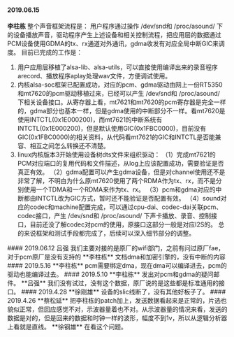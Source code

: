 
#### 2019.06.15
**李柱栋**  整个声音框架流程是： 用户程序通过操作 /dev/snd和 /proc/asound/ 下的设备播放声音，驱动程序产生上述设备和相关控制流程，把应用层的数据通过PCM设备使用GDMA的tx、rx通道对外通讯，gdma收发有对应全局中断GIC来调度。
<hide>
目前已完成的工作是：

1. 用户应用层移植了alsa-lib、alsa-utils，可以直接使用编译出来的录音程序arecord、播放程序aplay处理wav文件，方便调试使用。
2. 内核alsa-soc框架已配置成功，对应的pcm、gdma驱动由网上一份RT5350和mt7620的pcm驱动移植过来，已经可以产生 /dev/snd和 /proc/asound/ 下相关设备接口。从寄存器上看，mt7621和mt7620的pcm寄存器是完全一样的，gdma部分也基本一样，但是gdma使用的中断部分不一样。看mt7620是使用INTCTL(0x1E000200)，而mt7621的中断系统有INTCTL(0x1E000200)，但是默认使用GIC(0x1FBC0000)，目前没有GIC(0x1FBC0000)的相关资料，从代码看mt7621的GIC和INTCTL是否能兼容、相互之间怎么转换还不清楚。
3. linux内核版本3开始使用设备树dts文件来组织驱动：
（1）完成mt7621的PCM对应端口的复用代码和文件描述，从log上应该配置成功，需要验证是否真正有效。
（2）gdma配置可以产生gdma设备，但是对channel使用还不是非常了解，不明白为什么原mt7620使用了两个RDMA作为tx、rx，而不是分别使用一个TDMA和一个RDMA来作为tx、rx。
（3）pcm和gdma对应的中断都由INTCTL改为GIC方式，暂时还不能验证是否配置有效。
（4）sound对应的codec和machine配置完成，可以通过cpu-dai、codec-dai关联pcm、codec接口，产生 /dev/snd和 /proc/asound/ 下声卡播放、录音、控制接口，目前还没了解codec对pcm的使用，原接口这部分一般是对应I2S的。
总的来说框架和测试手段都完成了，后续可以深入细节部分的调整。
</hide>
#### 2019.06.12
吕强 我们主要对接的是原厂的wifi部门，之前有问过原厂fae，对于pcm原厂是没有支持的
**李柱栋**  文档dma和加密引擎的，没有中断的内容
#### 2019.5.16
**李柱栋** pcm需要绑定dma，现在dma可以编译进去，pcm的驱动也能编译过去。
#### 2019.5.10
**李柱栋** 发出对pcm和gdma的疑问邮件。
**吕强** 我们没有试过，没有这个数据，原厂说的是这些都是标准通用的接口。
#### 2019.4.28
**徐刚雄** 设备的slic线断了，没有其他好板子了。
#### 2019.4.26
**蔡松延** 把李柱栋的patch加上，发送数据看起来是正常的，片选也貌似正常，但回应感觉不对，示波器量着也不对。从示波器量的情况来看，发送的数据是对的，但是回来的数据和时钟一样的波形，幅度不到1v，所以从逻辑分析器上看就是直线。  
**徐钢雄** 在看这个问题。
